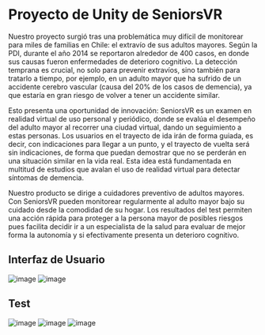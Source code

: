 # Proyecto de Unity de SeniorsVR

Nuestro proyecto surgió tras una problemática muy difícil de monitorear para miles de familias en Chile: el extravío de sus adultos mayores.
Según la PDI, durante el año 2014 se reportaron alrededor de 400 casos, en donde sus causas fueron enfermedades de deterioro cognitivo.
La detección temprana es crucial, no solo para prevenir extravíos, sino también para tratarlo a tiempo, por ejemplo, en un adulto mayor que ha sufrido de un accidente cerebro vascular (causa del 20% de los casos de demencia), ya que estaría en gran riesgo de volver a tener un accidente similar.

Esto presenta una oportunidad de innovación: SeniorsVR es un examen en realidad virtual de uso personal y periódico, donde se evalúa el desempeño del adulto mayor al recorrer una ciudad virtual, dando un seguimiento a estas personas.
Los usuarios en el trayecto de ida irán de forma guiada, es decir, con indicaciones para llegar a un punto, y el trayecto de vuelta será sin indicaciones, de forma que puedan demostrar que no se perderán en una situación similar en la vida real.
Esta idea está fundamentada en multitud de estudios que avalan el uso de realidad virtual para detectar síntomas de demencia.

Nuestro producto se dirige a cuidadores preventivo de adultos mayores.
Con SeniorsVR pueden monitorear regularmente al adulto mayor bajo su cuidado desde la comodidad de su hogar.
Los resultados del test permiten una acción rápida para proteger a la persona mayor de posibles riesgos pues facilita decidir ir a un especialista de la salud para evaluar de mejor forma la autonomía y si efectivamente presenta un deterioro cognitivo.

## Interfaz de Usuario
![image](https://github.com/user-attachments/assets/93a26cc9-cca5-4aed-8d7f-5c2730f6f142)
![image](https://github.com/user-attachments/assets/34140c4e-3d91-44f4-ab7d-c72d1585f323)

## Test

![image](https://github.com/user-attachments/assets/103444e1-3286-4ae2-896f-bbaebff6e8bb)
![image](https://github.com/user-attachments/assets/179a341d-23e6-4fb9-93f2-61a982c24ff3)
![image](https://github.com/user-attachments/assets/44af0cc7-9a59-408d-b714-62aabf90d659)
